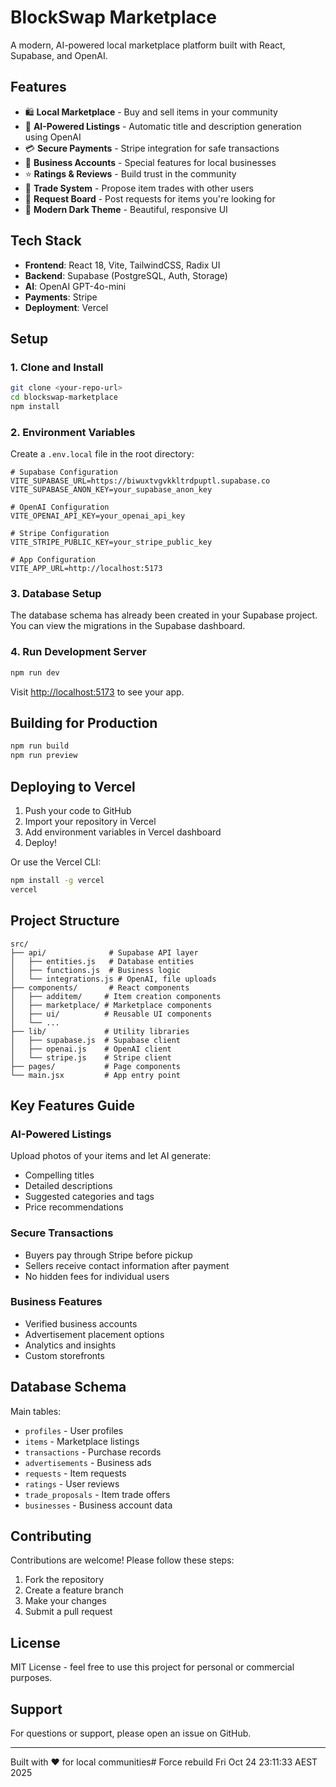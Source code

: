 # BlockSwap Marketplace

A modern, AI-powered local marketplace platform built with React, Supabase, and OpenAI.

## Features

- 🛍️ **Local Marketplace** - Buy and sell items in your community
- 🤖 **AI-Powered Listings** - Automatic title and description generation using OpenAI
- 💳 **Secure Payments** - Stripe integration for safe transactions
- 🏪 **Business Accounts** - Special features for local businesses
- ⭐ **Ratings & Reviews** - Build trust in the community
- 🔄 **Trade System** - Propose item trades with other users
- 📢 **Request Board** - Post requests for items you're looking for
- 🎨 **Modern Dark Theme** - Beautiful, responsive UI

## Tech Stack

- **Frontend**: React 18, Vite, TailwindCSS, Radix UI
- **Backend**: Supabase (PostgreSQL, Auth, Storage)
- **AI**: OpenAI GPT-4o-mini
- **Payments**: Stripe
- **Deployment**: Vercel

## Setup

### 1. Clone and Install

```bash
git clone <your-repo-url>
cd blockswap-marketplace
npm install
```

### 2. Environment Variables

Create a `.env.local` file in the root directory:

```env
# Supabase Configuration
VITE_SUPABASE_URL=https://biwuxtvgvkkltrdpuptl.supabase.co
VITE_SUPABASE_ANON_KEY=your_supabase_anon_key

# OpenAI Configuration
VITE_OPENAI_API_KEY=your_openai_api_key

# Stripe Configuration
VITE_STRIPE_PUBLIC_KEY=your_stripe_public_key

# App Configuration
VITE_APP_URL=http://localhost:5173
```

### 3. Database Setup

The database schema has already been created in your Supabase project. You can view the migrations in the Supabase dashboard.

### 4. Run Development Server

```bash
npm run dev
```

Visit [http://localhost:5173](http://localhost:5173) to see your app.

## Building for Production

```bash
npm run build
npm run preview
```

## Deploying to Vercel

1. Push your code to GitHub
2. Import your repository in Vercel
3. Add environment variables in Vercel dashboard
4. Deploy!

Or use the Vercel CLI:

```bash
npm install -g vercel
vercel
```

## Project Structure

```
src/
├── api/              # Supabase API layer
│   ├── entities.js   # Database entities
│   ├── functions.js  # Business logic
│   └── integrations.js # OpenAI, file uploads
├── components/       # React components
│   ├── additem/     # Item creation components
│   ├── marketplace/ # Marketplace components
│   ├── ui/          # Reusable UI components
│   └── ...
├── lib/             # Utility libraries
│   ├── supabase.js  # Supabase client
│   ├── openai.js    # OpenAI client
│   └── stripe.js    # Stripe client
├── pages/           # Page components
└── main.jsx         # App entry point
```

## Key Features Guide

### AI-Powered Listings

Upload photos of your items and let AI generate:
- Compelling titles
- Detailed descriptions
- Suggested categories and tags
- Price recommendations

### Secure Transactions

- Buyers pay through Stripe before pickup
- Sellers receive contact information after payment
- No hidden fees for individual users

### Business Features

- Verified business accounts
- Advertisement placement options
- Analytics and insights
- Custom storefronts

## Database Schema

Main tables:
- `profiles` - User profiles
- `items` - Marketplace listings
- `transactions` - Purchase records
- `advertisements` - Business ads
- `requests` - Item requests
- `ratings` - User reviews
- `trade_proposals` - Item trade offers
- `businesses` - Business account data

## Contributing

Contributions are welcome! Please follow these steps:

1. Fork the repository
2. Create a feature branch
3. Make your changes
4. Submit a pull request

## License

MIT License - feel free to use this project for personal or commercial purposes.

## Support

For questions or support, please open an issue on GitHub.

---

Built with ❤️ for local communities# Force rebuild Fri Oct 24 23:11:33 AEST 2025

